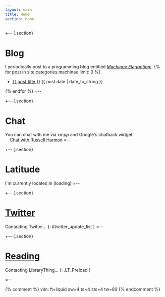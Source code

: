 ```yaml
---
layout: main
title: Home
section: Home
---
```


+-- {.section}
# Blog
I periodically post to a programming blog entitled
_[Machinae Elegantiam](/machinae)_.
{% for post in site.categories.machinae limit: 3 %}
<ul class="compact recent">
	<li>
		<a href="{{ post.url }}" title="{{ post.excerpt }}">{{ post.title }}</a>
		<span class="date">{{ post.date | date_to_string }}</span>
	</li>
</ul>
{% endfor %}
=--

+-- {.section}
# Chat
You can chat with me via _xmpp_ and Google's chatback widget.
<br/>
<img height="9" width="9" style="padding:0 2px 0 0;margin:0;border:none" src="http://www.google.com/talk/service/badge/Show?tk=z01q6amlq69k34bqdpiumkcmscad4d6g93v358un157gamspjobu1q8jikb4chn8fqjjsvq3mhc8ihhq60hgbu4iq7g1a7ffmvi0u9s8ch94d2qgpp2ssbepstoj19p3lu8eaaq4msnfksfrll6a6iqsaiddia4j40eatqt1r&amp;w=9&amp;h=9" alt="">
<a href="http://www.google.com/talk/service/badge/Start?tk=z01q6amlq69k34bqdpiumkcmscad4d6g93v358un157gamspjobu1q8jikb4chn8fqjjsvq3mhc8ihhq60hgbu4iq7g1a7ffmvi0u9s8ch94d2qgpp2ssbepstoj19p3lu8eaaq4msnfksfrll6a6iqsaiddia4j40eatqt1r" target="_blank" title="Click here to chat with Russell Harmon">Chat with Russell Harmon</a>
=--

+-- {.section}
# Latitude
I'm currently located in <span id="{{ site.latitude_id }}">(loading)</span>
=--

+-- {.section}
# [Twitter](http://twitter.com/eatnumber1)
Contacting Twitter...
{: #twitter_update_list }
=--

+-- {.section}
# [Reading](http://librarything.com/home/eatnumber1)
Contacting LibraryThing...
{: .LT_Preload }
<div id="{{ site.librarything_id }}"> </div>
=--

{% comment %}
vim: ft=liquid sw=4 ts=4 sts=4 tw=80
{% endcomment %}

